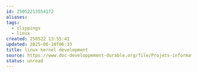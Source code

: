 ```yaml
---
id: 25052213554172
aliases: 
tags:
  - clippings
  - linux
created: 250522 13:55:41
updated: 2025-06-10T06:33
title: linux kernel development
source: https://www.doc-developpement-durable.org/file/Projets-informatiques/cours-&-manuels-informatiques/Linux/Linux%20Kernel%20Development,%203rd%20Edition.pdf
status: unread
---
```


